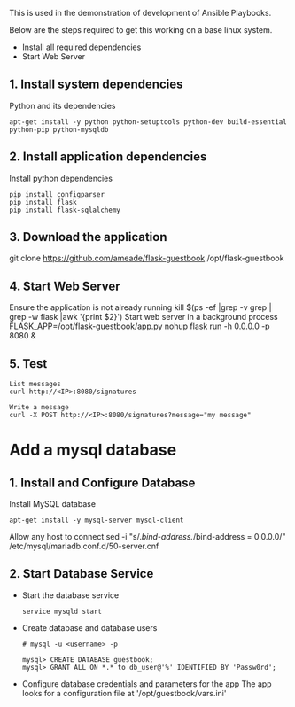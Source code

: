 This is used in the demonstration of development of Ansible Playbooks.

  Below are the steps required to get this working on a base linux system.

  - Install all required dependencies
  - Start Web Server

## 1. Install system dependencies

  Python and its dependencies

    apt-get install -y python python-setuptools python-dev build-essential python-pip python-mysqldb


## 2. Install application dependencies

Install python dependencies

    pip install configparser
    pip install flask
    pip install flask-sqlalchemy

## 3. Download the application
git clone https://github.com/ameade/flask-guestbook /opt/flask-guestbook

## 4. Start Web Server
Ensure the application is not already running
  kill $(ps -ef |grep -v grep | grep -w flask |awk '{print $2}')
Start web server in a background process
    FLASK_APP=/opt/flask-guestbook/app.py nohup flask run -h 0.0.0.0 -p 8080 &

## 5. Test
    List messages
    curl http://<IP>:8080/signatures

    Write a message
    curl -X POST http://<IP>:8080/signatures?message="my message"

# Add a mysql database

## 1. Install and Configure Database

 Install MySQL database

    apt-get install -y mysql-server mysql-client

 Allow any host to connect
 sed -i "s/.*bind-address.*/bind-address = 0.0.0.0/" /etc/mysql/mariadb.conf.d/50-server.cnf

## 2. Start Database Service
  - Start the database service

        service mysqld start

  - Create database and database users

        # mysql -u <username> -p

        mysql> CREATE DATABASE guestbook;
        mysql> GRANT ALL ON *.* to db_user@'%' IDENTIFIED BY 'Passw0rd';

  - Configure database credentials and parameters for the app
        The app looks for a configuration file at '/opt/guestbook/vars.ini'
